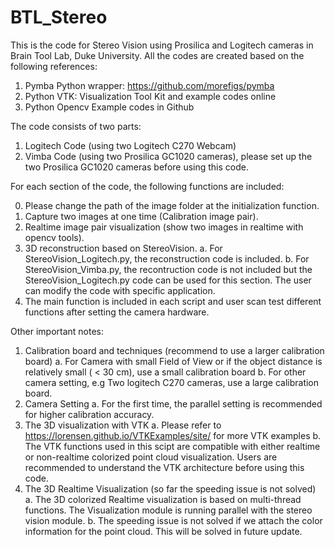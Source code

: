 # BTL_Stereo
This is the code for Stereo Vision using Prosilica and Logitech cameras in Brain Tool Lab, Duke University.
All the codes are created based on the following references: 
1. Pymba Python wrapper: https://github.com/morefigs/pymba
2. Python VTK: Visualization Tool Kit and example codes online
3. Python Opencv Example codes in Github

The code consists of two parts:
1. Logitech Code (using two Logitech C270 Webcam) 
2. Vimba Code (using two Prosilica GC1020 cameras), please set up the two Prosilica GC1020 cameras before using this code.

For each section of the code, the following functions are included:

0. Please change the path of the image folder at the initialization function.
1. Capture two images at one time (Calibration image pair).
2. Realtime image pair visualization (show two images in realtime with opencv tools).
3. 3D reconstruction based on StereoVision.
  a. For StereoVision_Logitech.py, the reconstruction code is included.
  b. For StereoVision_Vimba.py, the recontruction code is not included but the StereoVision_Logitech.py code can be used for this section. The user can modify the code with specific application.
4. The main function is included in each script and user scan test different functions after setting the camera hardware.

Other important notes: 
1. Calibration board and techniques (recommend to use a larger calibration board) 
  a. For Camera with small Field of View or if the object distance is relatively small ( < 30 cm), use a small calibration board
  b. For other camera setting, e.g Two logitech C270 cameras, use a large calibration board. 
2. Camera Setting 
  a. For the first time, the parallel setting is recommended for higher calibration accuracy. 
3. The 3D visualization with VTK
  a. Please refer to https://lorensen.github.io/VTKExamples/site/ for more VTK examples 
  b. The VTK functions used in this scipt are compatible with either realtime or non-realtime colorized point cloud visualization. Users are recommended to understand the VTK architecture before using this code.
4. The 3D Realtime Visualization (so far the speeding issue is not solved)
  a. The 3D colorized Realtime visualization is based on multi-thread functions. The Visualization module is running parallel with the stereo vision module. 
  b. The speeding issue is not solved if we attach the color information for the point cloud. This will be solved in future update.
